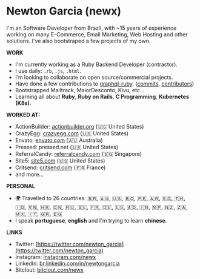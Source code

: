 # Newton Garcia (newx)

I'm an Software Developer from Brazil, with ~15 years of experience working on many E-Commerce, Email Marketing,
Web Hosting and other solutions. I've also bootstraped a few projects of my own.

**WORK**

* I'm currently working as a Ruby Backend Developer (contractor).
* I use daily: `.rb`, `.js`, `.html`.
* I’m looking to collaborate on open source/commercial projects.
* Have done a few contributions to [graphql-ruby](https://github.com/rmosolgo/graphql-ruby). ([commits](https://github.com/rmosolgo/graphql-ruby/commits?author=newx), [contributors](https://github.com/rmosolgo/graphql-ruby/graphs/contributors))
* Bootstrapped Mailtrack, MaiorDesconto, Kivu, etc...
* Learning all about **Ruby**, **Ruby on Rails**, **C Programming**, **Kubernetes (K8s)**.


**WORKED AT:**

* ActionBuilder: [actionbuilder.org](https://actionbuilder.org) (:us: United States)
* CrazyEgg: [crazyegg.com](https://crazyegg.com) (:us: United States)
* Envato: [envato.com](https://envato.com) (:australia: Australia)
* Pressed: pressed.net (:us: United States)
* ReferralCandy: [referralcandy.com](https://www.referralcandy.com) (:singapore: Singapore)
* Site5: [site5.com](https://www.site5.com) (:us: United States)
* Critsend: [critsend.com](https://www.critsend.com) (:fr: France)
* and more...

**PERSONAL**

* 🌍 Travelled to 26 countries: :brazil:, :australia:, :us:, :bolivia:, :peru:, :argentina:, :singapore:, :thailand:, :indonesia:, :vietnam:, :hong_kong:, :cn:, :ru:, :belgium:, :fr:, :de:, :es:, :andorra:, :india:, :nepal:, :new_zealand:, :south_africa:, :mexico:, :it:, :greece:, :egypt:
* I speak **portuguese**, **english** and I'm trying to learn **chinese**.


**LINKS**

* Twitter: [https://twitter.com/newton_garcia](https://twitter.com/newton_garcia)
* Instagram: [instagram.com/newx](https://instagram.com/newx)
* LinkedIn: [br.linkedin.com/in/newtongarcia](https://br.linkedin.com/in/newtongarcia)
* Bitclout: [bitclout.com/newx](https://bitclout.com/u/newx)

